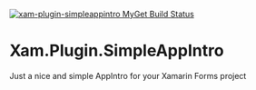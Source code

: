 [![xam-plugin-simpleappintro MyGet Build Status](https://www.myget.org/BuildSource/Badge/xam-plugin-simpleappintro?identifier=bb7ae114-8bb3-4aa8-90f6-371fe9287f79)](https://www.myget.org/)

# Xam.Plugin.SimpleAppIntro
Just a nice and simple AppIntro for your Xamarin Forms project
